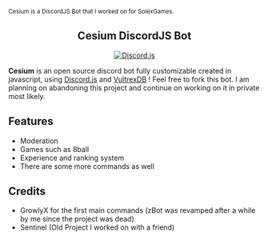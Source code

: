 <small>
  <br/>
 Cesium is a DiscordJS Bot that I worked on for SolexGames.
  <br/>
</small>

<div align="center">

  ## Cesium DiscordJS Bot

</small></i>

  [![Discord.js](https://img.shields.io/badge/Discord.js-V.12-7354F6?style=flat-square)](https://www.npmjs.com/package/discord.js)

</div>

**Cesium** is an open source discord bot fully customizable created in javascript, using [Discord.js](https://discord.js.org) and [VultrexDB](https://github.com/VultrexDev/vultrexdb) ! Feel free to fork this bot. I am planning on abandoning this project and continue on working on it in private most likely.

## Features
- Moderation
- Games such as 8ball
- Experience and ranking system
- There are some more commands as well

## Credits
- GrowlyX for the first main commands (zBot was revamped after a while by me since the project was dead)
- Sentinel (Old Project I worked on with a friend)


